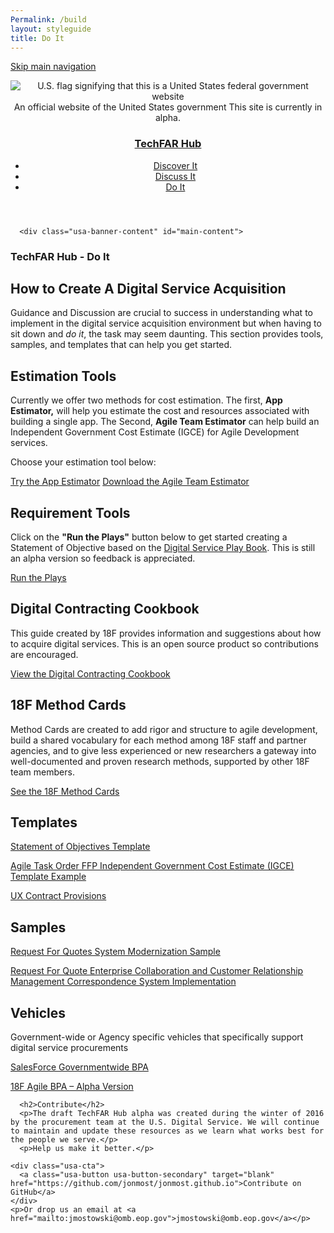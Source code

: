 ```yaml
---
Permalink: /build
layout: styleguide
title: Do It
---
```


<link rel="stylesheet" href="{{ site.baseurl }}/dist/css/main.css">
<link rel="stylesheet" href="{{ site.baseurl }}/dist/css/main._scss/core">
<link rel="stylesheet" href="{{ site.baseurl }}/dist/css/google-fonts.css">
<script src="/dist/js/components.js"></script>

<a class="skipnav" href="#main-content">Skip main navigation</a>

<div class="main-content" role="main">
<header class="usa-site-header" role="banner">

  <div class="usa-disclaimer">
    <div class="usa-grid">
      <span class="usa-disclaimer-official">
        <img class="usa-flag_icon" alt="U.S. flag signifying that this is a United States federal government website" src="{{ site.baseurl }}/dist/img/us_flag_small.png">
        An official website of the United States government
      </span>
      <span class="usa-disclaimer-stage">This site is currently in alpha. </span>
    </div>
  </div>


  <section class="usa-banner">
    <div class="usa-grid">
      <nav class="usa-site-navbar">
        <div class="logo">
          <h1>
            <a accesskey="1" title="Home" aria-label="Home" href="{{ site.baseurl }}/">TechFAR Hub</a>
          </h1>
        </div>
      <ul class="usa-button-list usa-unstyled-list">
         <li>
              <a class="usa-button-hover" type="button" href="{{ site.baseurl }}/learn">Discover It</a>
          </li>
          <li>
              <a class="usa-button-hover" type="button" href="{{ site.baseurl }}/community">Discuss It</a>
          </li><li>
              <a class="usa-button-active" type="button" href="{{ site.baseurl }}/build">Do It</a>
          </li>
        </ul>
      </nav>
    </div>
  </section>
</header>

      <div class="usa-banner-content" id="main-content">
<section class="usa-banner">
    <div class="usa-grid">
      <nav>
        <h1>TechFAR Hub - Do It</h1>
      </nav>
<h2>How to Create A Digital Service Acquisition</h2>

Guidance and Discussion are crucial to success in understanding what to implement in the digital service acquisition environment but when having to sit down and <em>do it</em>, the task may seem daunting. This section provides tools, samples, and templates that can help you get started.

<h2>Estimation Tools</h2>
Currently we offer two methods for cost estimation. The first, <strong>App Estimator,</strong> will help you estimate the cost and resources associated with building a single app.  The Second, <strong>Agile Team Estimator</strong> can help build an Independent Government Cost Estimate (IGCE) for Agile Development services. 
<p>Choose your estimation tool below:</p>

  <div class="button_wrapper">
    <a class="usa-button-outline usa-button-active" type="button" target="blank" href="https://pre-award.herokuapp.com">Try the App Estimator</a>
    <a class="usa-button-outline usa-button-active" type="button" target="blank" href="https://acquisition-planning-beta.herokuapp.com/agile_estimator">Download the Agile Team Estimator</a>
 
  </div>
 <p></p>

<h2>Requirement Tools</h2>
Click on the <strong>"Run the Plays"</strong> button below to get started creating a Statement of Objective based on the <a href="https://playbook.cio.gov/">Digital Service Play Book</a>. This is still an alpha version so feedback is appreciated. 
<p></p>
<div class="button_wrapper">
   <a class="usa-button-outline usa-button-active" type="button" target="blank" href="https://acquisition-planning-beta.herokuapp.com">Run the Plays</a>
  </div>


<p></P>

<h2>Digital Contracting Cookbook</h2>
This guide created by 18F provides information and suggestions about how to acquire digital services. This is an open source product so contributions are encouraged. 
<p></p>
<a class="usa-button-outline usa-button-active" type="button" target="blank" href="https://pages.18f.gov/contracting-cookbook/">View the Digital Contracting Cookbook</a>

<p></p>
<h2>18F Method Cards</h2>
Method Cards are created to add rigor and structure to agile development, build a shared vocabulary for each method among 18F staff and partner agencies, and to give less experienced or new researchers a gateway into well-documented and proven research methods, supported by other 18F team members.
<p></p>
<a class="usa-button-outline usa-button-active" type="button" target="blank" href="https://methods.18f.gov/">See the 18F Method Cards</a>

<p></p>

<h2>Templates</h2>
<P><a target="blank" href="/assets/DigitalServiceSOO.docx">Statement of Objectives Template</a></P>
<p><a target="blank" href="/assets/Agile_Task_Order_IGCE_Example_-Sec_508_Remediated.docx">Agile Task Order FFP Independent Government Cost Estimate (IGCE) Template Example</a></p>
<P><a target="blank" href="/assets/UX%20Contract%20Provisions.docx">UX Contract Provisions</a></P>
 


<h2>Samples</h2>
<p><a target="blank" href="/assets/Agile%20Task%20Order%20Example.docx">Request For Quotes System Modernization Sample</a></p>
<p><a target="blank" href="/assets/CRMTaskOrder%20Sample%20DRAFT.docx">Request For Quote Enterprise Collaboration and Customer Relationship Management Correspondence System Implementation</a></p>


<h2>Vehicles</h2>
Government-wide or Agency specific vehicles that specifically support digital service procurements
<p></p>
<a target="blank" href="http://www.gsa.gov/portal/content/120966">SalesForce Governmentwide BPA</a>
<p></p>
<a target="blank" href="https://18f.gsa.gov/2015/08/28/announcing-the-agile-BPA-awards/">18F Agile BPA – Alpha Version</a>



      <h2>Contribute</h2>
      <p>The draft TechFAR Hub alpha was created during the winter of 2016 by the procurement team at the U.S. Digital Service. We will continue to maintain and update these resources as we learn what works best for the people we serve.</p>
      <p>Help us make it better.</p>
  
    <div class="usa-cta">
      <a class="usa-button usa-button-secondary" target="blank" href="https://github.com/jonmost/jonmost.github.io">Contribute on GitHub</a>
    </div>
    <p>Or drop us an email at <a href="mailto:jmostowski@omb.eop.gov">jmostowski@omb.eop.gov</a></p>
  </div>

     
</section>
